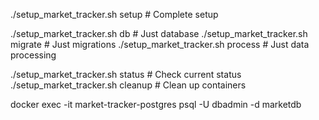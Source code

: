 ./setup_market_tracker.sh setup    # Complete setup

./setup_market_tracker.sh db       # Just database
./setup_market_tracker.sh migrate  # Just migrations
./setup_market_tracker.sh process  # Just data processing

./setup_market_tracker.sh status    # Check current status
./setup_market_tracker.sh cleanup   # Clean up containers

docker exec -it market-tracker-postgres psql -U dbadmin -d marketdb